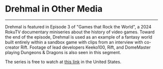 # Drehmal in Other Media

***

Drehmal is featured in Episode 3 of "Games that Rock the World", a 2024 RokuTV documentary miniseries about the history of video games. Toward the end of the episode, Drehmal is used as an example of a fantasy world built entirely within a sandbox game with clips from an interview with co-creator Rift. Footage of lead developers Keeko100, Rift, and DomeMaster playing Dungeons & Dragons is also seen in this segment.

The series is free to watch at [this link](https://therokuchannel.roku.com/details/793efb00a33ba64bbcb44fa4981ca1a2/games-that-rock-the-world) in the United States.
